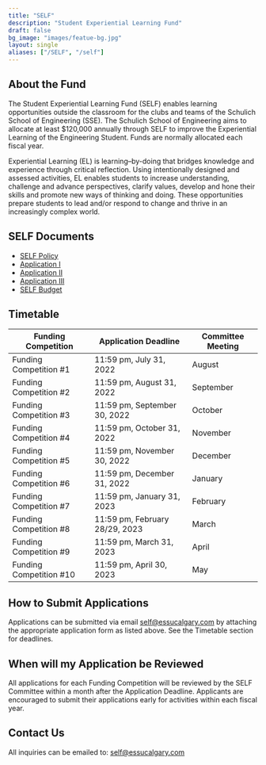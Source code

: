 ```yaml
---
title: "SELF"
description: "Student Experiential Learning Fund"
draft: false
bg_image: "images/featue-bg.jpg"
layout: single
aliases: ["/SELF", "/self"]
---
```


## About the Fund

The Student Experiential Learning Fund (SELF) enables learning opportunities outside the classroom for the clubs and teams of the Schulich School of Engineering (SSE). The Schulich School of Engineering aims to allocate at least $120,000 annually through SELF to improve the Experiential Learning of the Engineering Student. Funds are normally allocated each fiscal year.

Experiential Learning (EL) is learning–by-doing that bridges knowledge and experience through critical reflection. Using intentionally designed and assessed activities, EL enables students to increase understanding, challenge and advance perspectives, clarify values, develop and hone their skills and promote new ways of thinking and doing. These opportunities prepare students to lead and/or respond to change and thrive in an increasingly complex world.

## SELF Documents

- [SELF Policy](https://drive.google.com/uc?export=download&id=14YgTcHh3EyqSA2Ez84Hg9HqFxnd7nQim)
- [Application I](https://drive.google.com/uc?export=download&id=1Cp3U-inwozhLcXVaDgGUFenjIQsJ_lLO)
- [Application II](https://drive.google.com/uc?export=download&id=1MKIwP0hxg2tMOs69DqHe5xfXZwzNE0FC)
- [Application III](https://drive.google.com/uc?export=download&id=1ZzvlRGocqbx7jtY7LPAgrytf8jKblQlm)
- [SELF Budget](https://drive.google.com/uc?export=download&id=1TI-yRSzPoGB_aBV0qTqX_mt9cN9-mfDc)

## Timetable

| Funding Competition     | Application Deadline           | Committee Meeting |
| ----------------------- | ------------------------------ | ----------------- |
| Funding Competition #1  | 11:59 pm, July 31, 2022        | August            |
| Funding Competition #2  | 11:59 pm, August 31, 2022      | September         |
| Funding Competition #3  | 11:59 pm, September 30, 2022   | October           |
| Funding Competition #4  | 11:59 pm, October 31, 2022     | November          |
| Funding Competition #5  | 11:59 pm, November 30, 2022    | December          |
| Funding Competition #6  | 11:59 pm, December 31, 2022    | January           |
| Funding Competition #7  | 11:59 pm, January 31, 2023     | February          |
| Funding Competition #8  | 11:59 pm, February 28/29, 2023 | March             |
| Funding Competition #9  | 11:59 pm, March 31, 2023       | April             |
| Funding Competition #10 | 11:59 pm, April 30, 2023       | May               |

## How to Submit Applications

Applications can be submitted via email [self@essucalgary.com](mailto:self@essucalgary.com) by attaching the appropriate application form as listed above. See the Timetable section for deadlines.

## When will my Application be Reviewed

All applications for each Funding Competition will be reviewed by the SELF Committee within a month after the Application Deadline. Applicants are encouraged to submit their applications early for activities within each fiscal year.

## Contact Us

All inquiries can be emailed to: [self@essucalgary.com](mailto:self@essucalgary.com)
